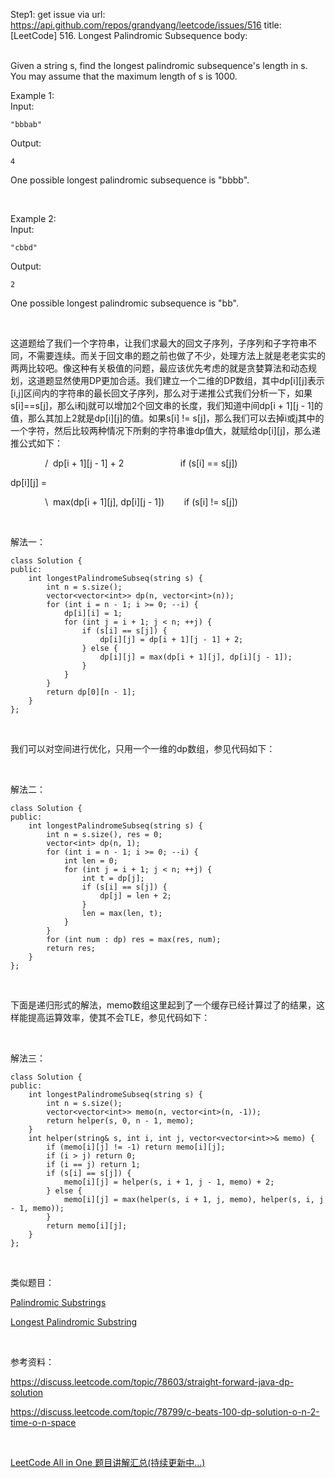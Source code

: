 Step1: get issue via url: https://api.github.com/repos/grandyang/leetcode/issues/516 
 title:[LeetCode] 516. Longest Palindromic Subsequence 
 body:  
  

Given a string s, find the longest palindromic subsequence's length in s. You may assume that the maximum length of s is 1000.

Example 1:  
Input:
    
    
    "bbbab"
    

Output:
    
    
    4
    

One possible longest palindromic subsequence is "bbbb".

 

Example 2:  
Input:
    
    
    "cbbd"
    

Output:
    
    
    2
    

One possible longest palindromic subsequence is "bb".

 

这道题给了我们一个字符串，让我们求最大的回文子序列，子序列和子字符串不同，不需要连续。而关于回文串的题之前也做了不少，处理方法上就是老老实实的两两比较吧。像这种有关极值的问题，最应该优先考虑的就是贪婪算法和动态规划，这道题显然使用DP更加合适。我们建立一个二维的DP数组，其中dp[i][j]表示[i,j]区间内的字符串的最长回文子序列，那么对于递推公式我们分析一下，如果s[i]==s[j]，那么i和j就可以增加2个回文串的长度，我们知道中间dp[i + 1][j - 1]的值，那么其加上2就是dp[i][j]的值。如果s[i] != s[j]，那么我们可以去掉i或j其中的一个字符，然后比较两种情况下所剩的字符串谁dp值大，就赋给dp[i][j]，那么递推公式如下：

              /  dp[i + 1][j - 1] + 2                       if (s[i] == s[j])

dp[i][j] =

              \  max(dp[i + 1][j], dp[i][j - 1])        if (s[i] != s[j])

 

解法一：
    
    
    class Solution {
    public:
        int longestPalindromeSubseq(string s) {
            int n = s.size();
            vector<vector<int>> dp(n, vector<int>(n));
            for (int i = n - 1; i >= 0; --i) {
                dp[i][i] = 1;
                for (int j = i + 1; j < n; ++j) {
                    if (s[i] == s[j]) {
                        dp[i][j] = dp[i + 1][j - 1] + 2;
                    } else {
                        dp[i][j] = max(dp[i + 1][j], dp[i][j - 1]);
                    }
                }
            }
            return dp[0][n - 1];
        }
    };

 

我们可以对空间进行优化，只用一个一维的dp数组，参见代码如下：

 

解法二：
    
    
    class Solution {
    public:
        int longestPalindromeSubseq(string s) {
            int n = s.size(), res = 0;
            vector<int> dp(n, 1);
            for (int i = n - 1; i >= 0; --i) {
                int len = 0;
                for (int j = i + 1; j < n; ++j) {
                    int t = dp[j];
                    if (s[i] == s[j]) {
                        dp[j] = len + 2;
                    } 
                    len = max(len, t);
                }
            }
            for (int num : dp) res = max(res, num);
            return res;
        }
    };

 

下面是递归形式的解法，memo数组这里起到了一个缓存已经计算过了的结果，这样能提高运算效率，使其不会TLE，参见代码如下：

 

解法三：
    
    
    class Solution {
    public:
        int longestPalindromeSubseq(string s) {
            int n = s.size();
            vector<vector<int>> memo(n, vector<int>(n, -1));
            return helper(s, 0, n - 1, memo);
        }
        int helper(string& s, int i, int j, vector<vector<int>>& memo) {
            if (memo[i][j] != -1) return memo[i][j];
            if (i > j) return 0;
            if (i == j) return 1;
            if (s[i] == s[j]) {
                memo[i][j] = helper(s, i + 1, j - 1, memo) + 2;
            } else {
                memo[i][j] = max(helper(s, i + 1, j, memo), helper(s, i, j - 1, memo));
            }
            return memo[i][j];
        }
    };

 

类似题目：

[Palindromic Substrings](http://www.cnblogs.com/grandyang/p/7404777.html)

[Longest Palindromic Substring](http://www.cnblogs.com/grandyang/p/4464476.html)

 

参考资料：

<https://discuss.leetcode.com/topic/78603/straight-forward-java-dp-solution>

<https://discuss.leetcode.com/topic/78799/c-beats-100-dp-solution-o-n-2-time-o-n-space>

 

[LeetCode All in One 题目讲解汇总(持续更新中...)](http://www.cnblogs.com/grandyang/p/4606334.html)

